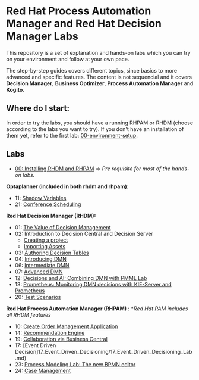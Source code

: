 # Red Hat Process Automation Manager and Red Hat Decision Manager Labs

This repository is a set of explanation and hands-on labs which you can try on your environment and follow at your own pace. 

The step-by-step guides covers different topics, since basics to more advanced and specific features. The content is not sequencial and it covers **Decision Manager**, **Business Optimizer**, **Process Automation Manager** and **Kogito**.



## Where do I start:

In order to try the labs, you  should have a running RHPAM or RHDM (choose according to the labs you want to try). If you don't have an installation of them yet, refer to the first lab: [00-environment-setup](00-environment-setup.md).



## Labs

* [00: Installing RHDM and RHPAM](00-environment-setup.md) => *Pre requisite for most of the hands-on labs.*

  

**Optaplanner (included in both rhdm and rhpam)**:

* 11: [Shadow Variables](11_OptaPlanner_ShadowVariables/11_optaplanner_shadow_variables.md)
* 21: [Conference Scheduling](21_OptaPlanner_Conference_Scheduling/21_optaplanner_conference_scheduling.md)



**Red Hat Decision Manager (RHDM):**

* 01: [The Value of Decision Management](/01-assets-navigation-lab/01-assets-navigation-lab.md)
* 02: Introduction to Decision Central and Decision Server
  * [Creating a project](02-intro-decision-central-and-decision-server/02-1-create_project_Lab.md)
  * [Importing Assets](02-intro-decision-central-and-decision-server/02-2-import_assets_Lab.md)
* 03: [Authoring Decision Tables](03-authoring-decision-tables/03-decision_tables_lab.md)
* 04: [Introducing DMN](04_Introducing_DMN/04_deploy_DMN_Lab.md)
* 06: [Intermediate DMN](06_Intermediate_DMN/06_deploy_DMN_Lab.md)
* 07: [Advanced DMN](07_Advanced_DMN/07_deploy_DMN_Lab.md)
* 12: [Decisions and AI: Combining DMN with PMML Lab](12_DMN_PMML/12_DMN_PMML_Lab.md)
* 13: [Prometheus: Monitoring DMN decisions with KIE-Server and Prometheus](13_DMN_Prometheus/13_DMN_Prometheus.md)
* 20: [Test Scenarios](20_Test_Scenario/20_Test_Scenario_Lab.md)



**Red Hat Process Automation Manager (RHPAM)** :
**Red Hat PAM includes all RHDM features*

* 10: [Create Order Management Application](10-order-management-sample/10-create-order-management-app.md)
* 14: [Recommendation Engine](14-recommendation-engine/14-recommendation-engine-lab.md)
* 19: [Collaboration via Business Central](19_Collaboration_via_BC/19_Security_For_Collab_on_BC.md)
* 17: [Event Driven Decision]17_Event_Driven_Decisioning/17_Event_Driven_Decisioning_Lab.md)
* 23: [Process Modeling Lab: The new BPMN editor](23_Stunner/23_Process_Modeling_with_Stunner_Lab.md)
* 24: [Case Management](24_Case_Management/24_CaseManagement.md)
  



